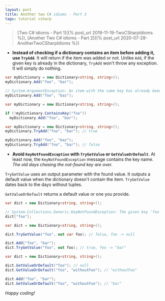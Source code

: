 ```yaml
---
layout: post
title: Another two C# idioms - Part 3
tags: tutorial csharp
---
```


> [Two C# idioms - Part 1]({% post_url 2019-11-19-TwoCSharpIdioms %}), [Another Two C# idioms - Part 2]({% post_url 2020-07-28-AnotherTwoCSharpIdioms %})

* **Instead of checking if a dictionary contains an item before adding it, use `TryAdd`**. It will return if the item was added or not. Unlike `Add`, if the given key is already in the dictionary, `TryAdd` won't throw any exception. It will simply do nothing.

```csharp
var myDictionary = new Dictionary<string, string>();
myDictionary.Add("foo", "bar");

// System.ArgumentException: An item with the same key has already been added. Key: foo
myDictionary.Add("foo", "baz");
```

```csharp
var myDictionary = new Dictionary<string, string>();

if (!myDictionary.ContainsKey("foo"))
  myDictionary.Add("foo", "bar");
```

```csharp
var myDictionary = new Dictionary<string, string>();
myDictionary.TryAdd("foo", "bar"); // true

myDictionary.Add("foo", "baz");
myDictionary.TryAdd("foo", "bar"); // false
```

* **Avoid `KeyNotFoundException` with `TryGetValue` or `GetValueOrDefault`**. At least now, the `KeyNotFoundException` message contains the key name. _The old days chasing the not-found key are over._

`TryGetValue` uses an output parameter with the found value. It outputs a default value when the dictionary doesn't contain the item. `TryGetValue` dates back to the days without tuples.

`GetValueOrDefault` returns a default value or one you provide.

```csharp
var dict = new Dictionary<string, string>();

// System.Collections.Generic.KeyNotFoundException: The given key 'foo' was not present in the dictionary.
dict["foo"];
```

```csharp
var dict = new Dictionary<string, string>();

dict.TryGetValue("foo", out var foo); // false, foo -> null

dict.Add("foo", "bar");
dict.TryGetValue("foo", out foo); // true, foo -> "bar"
```

```csharp
var dict = new Dictionary<string, string>();

dict.GetValueOrDefault("foo"); // null
dict.GetValueOrDefault("foo", "withoutFoo"); // "withoutFoo"

dict.Add("foo", "bar");
dict.GetValueOrDefault("foo", "withoutFoo"); // "bar"
```

_Happy coding!_
